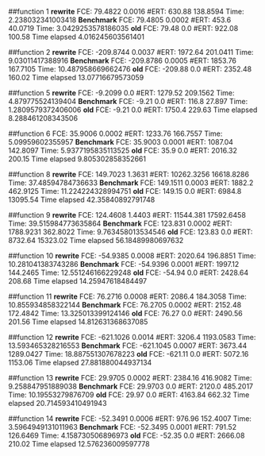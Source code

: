 ##function 1
**rewrite**
FCE:     79.4822         0.0016
#ERT:     630.88          138.8594
Time:    2.238032341003418
**Benchmark**
FCE:     79.4805         0.0002
#ERT:     453.6   40.0719
Time:    3.0429253578186035
**old**
FCE:    79.48   0.0
#ERT:    922.08  100.58
Time elapsed 4.016245603561401

##function 2
**rewrite**
FCE:     -209.8744       0.0037
#ERT:     1972.64         201.0411
Time:    9.03011417388916
**Benchmark**
FCE:     -209.8786       0.0005
#ERT:     1853.76         167.7105
Time:    10.487958669662476
**old**
FCE:    -209.88 0.0
#ERT:    2352.48 160.02
Time elapsed 13.07716679573059

##function 5
**rewrite**
FCE:     -9.2099         0.0
#ERT:     1279.52         209.1562
Time:    4.879775524139404
**Benchmark**
FCE:     -9.21   0.0
#ERT:     116.8   27.897
Time:    1.2809579372406006
**old**
FCE:    -9.21   0.0
#ERT:    1750.4  229.63
Time elapsed 8.288461208343506

##function 6
FCE:     35.9006         0.0002
#ERT:     1233.76         166.7557
Time:    5.09959602355957
**Benchmark**
FCE:     35.9003         0.0001
#ERT:     1087.04         142.8097
Time:    5.9377195835113525
**old**
FCE:    35.9    0.0
#ERT:    2016.32 200.15
Time elapsed 9.805302858352661

##function 8
**rewrite**
FCE:     149.7023        1.3631
#ERT:     10262.3256      16618.8286
Time:    37.48594784736633
**Benchmark**
FCE:     149.1511        0.0003
#ERT:     1882.2          462.9125
Time:    11.224224328994751
**old**
FCE:    149.15  0.0
#ERT:    6984.8  13095.54
Time elapsed 42.35840892791748

##function 9
**rewrite**
FCE:     124.4608        1.4403
#ERT:     11544.381       17592.6458
Time:    39.515984773635864
**Benchmark**
FCE:     123.831         0.0002
#ERT:     1788.9231       362.8022
Time:    9.763458013534546
**old**
FCE:    123.83  0.0
#ERT:    8732.64 15323.02
Time elapsed 56.18489980697632

##function 10
**rewrite**
FCE:     -54.9385        0.0008
#ERT:     2020.64         196.8851
Time:    10.281041383743286
**Benchmark**
FCE:     -54.9396        0.0001
#ERT:     1997.12         144.2465
Time:    12.551246166229248
**old**
FCE:    -54.94  0.0
#ERT:    2428.64 208.68
Time elapsed 14.25947618484497

##function 11
**rewrite**
FCE:     76.2716         0.0008
#ERT:     2086.4          184.3058
Time:    10.855934858322144
**Benchmark**
FCE:     76.2705         0.0002
#ERT:     2152.48         172.4842
Time:    13.325013399124146
**old**
FCE:    76.27   0.0
#ERT:    2490.56 201.56
Time elapsed 14.812631368637085

##function 12
**rewrite**
FCE:     -621.1026       0.0014
#ERT:     3206.4          1193.0583
Time:    13.593465328216553
**Benchmark**
FCE:     -621.1045       0.0007
#ERT:     3673.44         1289.0427
Time:    18.887551307678223
**old**
FCE:    -621.11 0.0
#ERT:    5072.16 1153.06
Time elapsed 27.881880044937134

##function 13
**rewrite**
FCE:     29.9705         0.0002
#ERT:     2384.16         416.9082
Time:    9.258847951889038
**Benchmark**
FCE:     29.9703         0.0
#ERT:     2120.0          485.2017
Time:    10.19553279876709
**old**
FCE:    29.97   0.0
#ERT:    4163.84 662.32
Time elapsed 20.714593410491943

##function 14
**rewrite**
FCE:     -52.3491        0.0006
#ERT:     976.96          152.4007
Time:    3.5964949131011963
**Benchmark**
FCE:     -52.3495        0.0001
#ERT:     791.52          126.6469
Time:    4.158730506896973
**old**
FCE:    -52.35  0.0
#ERT:    2666.08 210.02
Time elapsed 12.576236009597778